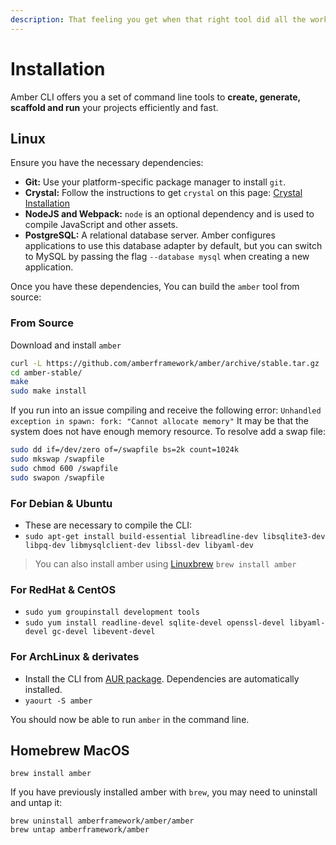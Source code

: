 ```yaml
---
description: That feeling you get when that right tool did all the work
---
```


# Installation

Amber CLI offers you a set of command line tools to **create, generate, scaffold and run** your projects efficiently and fast.

## Linux

Ensure you have the necessary dependencies:

* **Git:** Use your platform-specific package manager to install `git`.
* **Crystal:** Follow the instructions to get `crystal` on this page: [Crystal Installation](https://crystal-lang.org/docs/installation/index.html)
* **NodeJS and Webpack:** `node` is an optional dependency and is used to compile JavaScript and other assets.
* **PostgreSQL:** A relational database server. Amber configures applications to use this database adapter by default, but you can switch to MySQL by passing the flag `--database mysql` when creating a new application.

Once you have these dependencies, You can build the `amber` tool from source:

### From Source

Download and install `amber`

```bash
curl -L https://github.com/amberframework/amber/archive/stable.tar.gz | tar xz
cd amber-stable/
make
sudo make install
```

If you run into an issue compiling and receive the following error: 
`Unhandled exception in spawn: fork: "Cannot allocate memory"` It may be that the system does not have enough memory resource. To resolve add a swap file:

```bash
sudo dd if=/dev/zero of=/swapfile bs=2k count=1024k
sudo mkswap /swapfile
sudo chmod 600 /swapfile
sudo swapon /swapfile
```

### For Debian & Ubuntu

* These are necessary to compile the CLI:
* `sudo apt-get install build-essential libreadline-dev libsqlite3-dev libpq-dev libmysqlclient-dev libssl-dev libyaml-dev`

> You can also install amber using [Linuxbrew](http://linuxbrew.sh/) `brew install amber`

### For RedHat & CentOS

* `sudo yum groupinstall development tools`
* `sudo yum install readline-devel sqlite-devel openssl-devel libyaml-devel gc-devel libevent-devel`

### For ArchLinux & derivates

* Install the CLI from [AUR package](https://aur.archlinux.org/packages/amber/). Dependencies are automatically installed.
* `yaourt -S amber`

You should now be able to run `amber` in the command line.

## Homebrew MacOS

```text
brew install amber
```

If you have previously installed amber with `brew`, you may need to uninstall and untap it:

```text
brew uninstall amberframework/amber/amber
brew untap amberframework/amber
```

